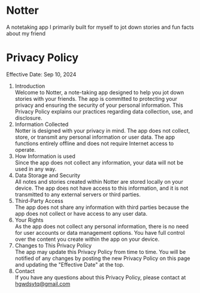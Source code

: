 # Notter
A notetaking app I primarily built for myself to jot down stories and fun facts about my friend

# Privacy Policy
Effective Date: Sep 10, 2024

1. Introduction\
Welcome to Notter, a note-taking app designed to help you jot down stories with your friends. The app is committed to protecting your privacy and ensuring the security of your personal information. This Privacy Policy explains our practices regarding data collection, use, and disclosure.
2. Information Collected\
Notter is designed with your privacy in mind. The app does not collect, store, or transmit any personal information or user data. The app functions entirely offline and does not require Internet access to operate.
3. How Information is used\
Since the app does not collect any information, your data will not be used in any way.
4. Data Storage and Security\
All notes and stories created within Notter are stored locally on your device. The app does not have access to this information, and it is not transmitted to any external servers or third parties.
5. Third-Party Access\
The app does not share any information with third parties because the app does not collect or have access to any user data.
6. Your Rights\
As the app does not collect any personal information, there is no need for user accounts or data management options. You have full control over the content you create within the app on your device.
7. Changes to This Privacy Policy\
The app may update this Privacy Policy from time to time. You will be notified of any changes by posting the new Privacy Policy on this page and updating the "Effective Date" at the top.
8. Contact \
If you have any questions about this Privacy Policy, please contact at hgwdsytq@gmail.com
